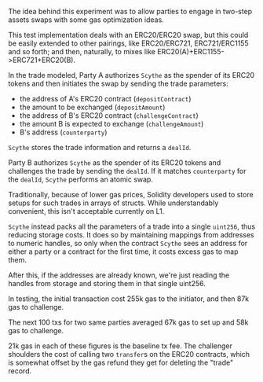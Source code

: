 The idea behind this experiment was to allow parties to engage in two-step assets swaps with some gas optimization ideas.

This test implementation deals with an ERC20/ERC20 swap, but this could be easily extended to other pairings, like ERC20/ERC721, ERC721/ERC1155 and so forth; and then, naturally, to mixes like ERC20(A)+ERC1155->ERC721+ERC20(B).

In the trade modeled, Party A authorizes `Scythe` as the spender of its ERC20 tokens and then initiates the swap by sending the trade parameters:
- the address of A's ERC20 contract (`depositContract`)
- the amount to be exchanged (`depositAmount`)
- the address of B's ERC20 contract (`challengeContract`)
- the amount B is expected to exchange (`challengeAmount`)
- B's address (`counterparty`)

`Scythe` stores the trade information and returns a `dealId`.

Party B authorizes `Scythe` as the spender of its ERC20 tokens and challenges the trade by sending the `dealId`. If it matches `counterparty` for the `dealId`, `Scythe` performs an atomic swap.

Traditionally, because of lower gas prices, Solidity developers used to store setups for such trades
in arrays of structs. While understandably convenient, this isn't acceptable currently on L1.

`Scythe` instead packs all the parameters of a trade into a single `uint256`, thus reducing storage
costs. It does so by maintaining mappings from addresses to numeric handles, so only when the contract `Scythe` sees an address for either a party or a contract for the first time, it costs excess gas to map them.

After this, if the addresses are already known, we're just reading the handles from storage and storing them in that single uint256.

In testing, the initial transaction cost 255k gas to the initiator, and then 87k gas to challenge.

The next 100 txs for two same parties averaged 67k gas to set up and 58k gas to challenge.

21k gas in each of these figures is the baseline tx fee. The challenger shoulders the cost of calling two `transfer`s on the ERC20 contracts, which is somewhat offset by the gas refund they get for deleting the "trade" record.